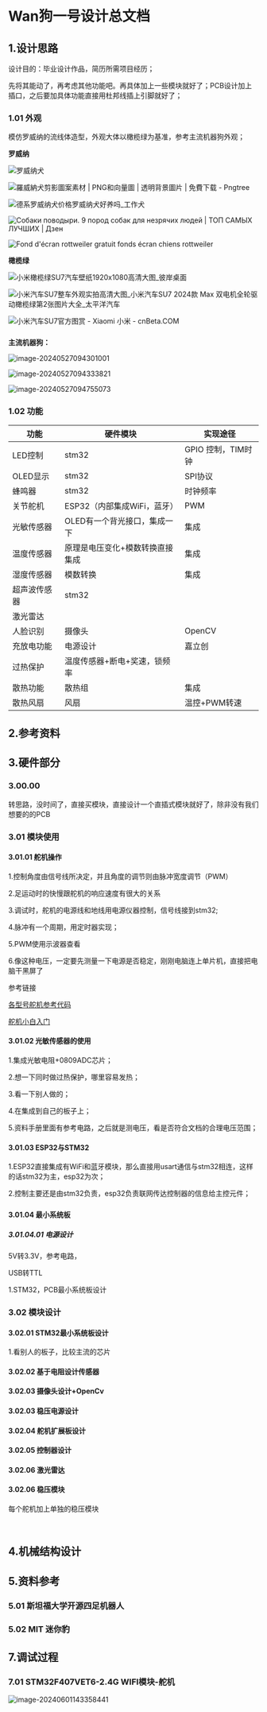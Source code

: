 # Wan狗一号设计总文档

## 1.设计思路

设计目的：毕业设计作品，简历所需项目经历；

先将其能动了，再考虑其他功能吧。再具体加上一些模块就好了；PCB设计加上插口，之后要加具体功能直接用杜邦线插上引脚就好了；

### 1.01 外观

模仿罗威纳的流线体造型，外观大体以橄榄绿为基准，参考主流机器狗外观；

**罗威纳**

![**罗威纳犬**](https://p1.ssl.qhimg.com/t01cd8a5c2084893401.jpg)

![羅威納犬剪影圖案素材 | PNG和向量圖 | 透明背景圖片 | 免費下载 - Pngtree](https://png.pngtree.com/png-clipart/20231226/original/pngtree-rottweiler-dog-silhouette-vector-png-image_13939148.png)

![德系罗威纳犬价格罗威纳犬好养吗_工作犬](https://th.bing.com/th/id/R.bc0c9422b519414bf5630f34dc173a3c?rik=2Iz1AxR2BTZmZg&riu=http%3a%2f%2f5b0988e595225.cdn.sohucs.com%2fimages%2f20180812%2fbccb74eff15646789077cea874ba8c11.jpeg&ehk=Pbni6ILCk4dcUgqJI%2fGfsmsg%2fhYusTBTnAcjroFGyc8%3d&risl=&pid=ImgRaw&r=0)

![Собаки поводыри. 9 пород собак для незрячих людей | ТОП САМЫХ ЛУЧШИХ | Дзен](https://th.bing.com/th/id/OIP.5UFLQ7n9iHeLCfA_JqZjKAHaIO?w=900&h=1000&rs=1&pid=ImgDetMain)

![Fond d'écran rottweiler gratuit fonds écran chiens rottweiler](https://th.bing.com/th/id/R.12547c9292683a09fee3667a6d60babe?rik=fhgLmoKEahZUYg&riu=http%3a%2f%2fwww.fond-ecran.net%2ffonds%2frottweiler_001.jpg&ehk=lMAbHaYpW47wqlhlmITvjnZFlNlWavmrhyza1CkT4zM%3d&risl=&pid=ImgRaw&r=0)

**橄榄绿**

![小米橄榄绿SU7汽车壁纸1920x1080高清大图_彼岸桌面](https://th.bing.com/th/id/R.48f267d75ff098c661f9d59af89a4e5d?rik=TeLDsRQCNZFhWA&riu=http%3a%2f%2fimg.netbian.com%2ffile%2f2024%2f0115%2f001326cGXSH.jpg&ehk=wEJ4xYSsTJh9sZ%2bvSA3J1RA7nheivzjTil93kMMbqxs%3d&risl=&pid=ImgRaw&r=0)

![小米汽车SU7整车外观实拍高清大图_小米汽车SU7 2024款 Max 双电机全轮驱动橄榄绿第2张图片大全_太平洋汽车](https://img.pcauto.com.cn/images/upload/upc/tx/auto5/2312/28/c25/399342183_1703754845454.jpg)

![小米汽车SU7官方图赏 - Xiaomi 小米 - cnBeta.COM](https://img1.mydrivers.com/img/20231228/38734a62c0ec40f0ba2d2687fe950542.jpg)

### 



**主流机器狗：**

![image-20240527094301001](C:\Users\user1\AppData\Roaming\Typora\typora-user-images\image-20240527094301001.png)





![image-20240527094333821](C:\Users\user1\AppData\Roaming\Typora\typora-user-images\image-20240527094333821.png)





![image-20240527094755073](C:\Users\user1\AppData\Roaming\Typora\typora-user-images\image-20240527094755073.png)





### 1.02 功能

| 功能         | 硬件模块                        | 实现途径           |
| ------------ | ------------------------------- | ------------------ |
| LED控制      | stm32                           | GPIO 控制，TIM时钟 |
| OLED显示     | stm32                           | SPI协议            |
| 蜂鸣器       | stm32                           | 时钟频率           |
| 关节舵机     | ESP32（内部集成WiFi，蓝牙）     | PWM                |
| 光敏传感器   | OLED有一个背光接口，集成一下    | 集成               |
| 温度传感器   | 原理是电压变化+模数转换直接集成 | 集成               |
| 湿度传感器   | 模数转换                        | 集成               |
| 超声波传感器 | stm32                           |                    |
| 激光雷达     |                                 |                    |
| 人脸识别     | 摄像头                          | OpenCV             |
| 充放电功能   | 电源设计                        | 嘉立创             |
| 过热保护     | 温度传感器+断电+奖速，锁频率    |                    |
| 散热功能     | 散热组                          | 集成               |
| 散热风扇     | 风扇                            | 温控+PWM转速       |



## 2.参考资料





## 3.硬件部分

### 3.00.00

转思路，没时间了，直接买模块，直接设计一个直插式模块就好了，除非没有我们想要的的PCB

### 3.01 模块使用

#### 3.01.01 舵机操作

1.控制角度由信号线所决定，并且角度的调节则由脉冲宽度调节（PWM）

2.足运动时的快慢跟舵机的响应速度有很大的关系

3.调试时，舵机的电源线和地线用电源仪器控制，信号线接到stm32;

4.脉冲有一个周期，用定时器实现；

5.PWM使用示波器查看

6.像这种电压，一定要先测量一下电源是否稳定，刚刚电脑连上单片机，直接把电脑干黑屏了

参考链接

[各型号舵机参考代码](https://blog.csdn.net/m0_63235356/article/details/136054702?ops_request_misc=%257B%2522request%255Fid%2522%253A%2522171678694516800215035789%2522%252C%2522scm%2522%253A%252220140713.130102334..%2522%257D&request_id=171678694516800215035789&biz_id=0&utm_medium=distribute.pc_search_result.none-task-blog-2~all~top_click~default-2-136054702-null-null.142^v100^pc_search_result_base6&utm_term=MG995&spm=1018.2226.3001.4187)

[舵机小白入门](https://blog.csdn.net/mantoureganmian/article/details/127592585?ops_request_misc=%257B%2522request%255Fid%2522%253A%2522171677903716800178599116%2522%252C%2522scm%2522%253A%252220140713.130102334..%2522%257D&request_id=171677903716800178599116&biz_id=0&utm_medium=distribute.pc_search_result.none-task-blog-2~all~top_positive~default-2-127592585-null-null.142^v100^pc_search_result_base6&utm_term=%E8%88%B5%E6%9C%BA&spm=1018.2226.3001.4187)

#### 3.01.02 光敏传感器的使用

1.集成光敏电阻+0809ADC芯片；

2.想一下同时做过热保护，哪里容易发热；

3.看一下别人做的；

4.在集成到自己的板子上；

5.资料手册里面有参考电路，之后就是测电压，看是否符合文档的合理电压范围；

#### 3.01.03 ESP32与STM32

1.ESP32直接集成有WiFi和蓝牙模块，那么直接用usart通信与stm32相连，这样的话stm32为主，esp32为次；

2.控制主要还是由stm32负责，esp32负责联网传达控制器的信息给主控元件；

### 



#### 3.01.04 最小系统板

##### 3.01.04.01 电源设计

5V转3.3V，参考电路，

USB转TTL







1.STM32，PCB最小系统板设计

### 3.02 模块设计

#### 3.02.01 STM32最小系统板设计

1.看别人的板子，比较主流的芯片

#### 3.02.02 基于电阻设计传感器

#### 3.02.03 摄像头设计+OpenCv

#### 3.02.03 稳压电源设计

#### 3.02.04 舵机扩展板设计

#### 3.02.05 控制器设计

#### 3.02.06 激光雷达

#### 3.02.06 稳压模块

每个舵机加上单独的稳压模块

​																																	

[^202405301623]: 
[^202405301623]: 



## 4.机械结构设计



## 5.资料参考



### 5.01 斯坦福大学开源四足机器人

[学校官网：]: https://pupper.readthedocs.io/en/latest/	"学校"

### 5.02 MIT 迷你豹

## 7.调试过程



### 7.01 STM32F407VET6-2.4G WIFI模块-舵机



![image-20240601143358441](C:\Users\user1\AppData\Roaming\Typora\typora-user-images\image-20240601143358441.png)





